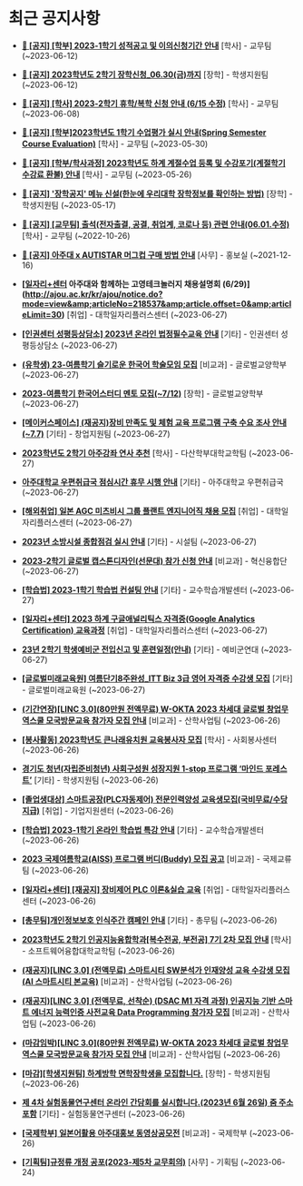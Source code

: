 # 최근 공지사항

* **[📌 [공지] [학부] 2023-1학기 성적공고 및 이의신청기간 안내](http://ajou.ac.kr/kr/ajou/notice.do?mode=view&amp;articleNo=215750&amp;article.offset=0&amp;articleLimit=30)**
 [학사] - 교무팀 (~2023-06-12)

* **[📌 [공지] 2023학년도 2학기 장학신청_06.30(금)까지](http://ajou.ac.kr/kr/ajou/notice.do?mode=view&amp;articleNo=215687&amp;article.offset=0&amp;articleLimit=30)**
 [장학] - 학생지원팀 (~2023-06-12)

* **[📌 [공지] [학사] 2023-2학기 휴학/복학 신청 안내 (6/15 수정)](http://ajou.ac.kr/kr/ajou/notice.do?mode=view&amp;articleNo=215587&amp;article.offset=0&amp;articleLimit=30)**
 [학사] - 교무팀 (~2023-06-08)

* **[📌 [공지] [학부]2023학년도 1학기 수업평가 실시 안내(Spring Semester Course Evaluation)](http://ajou.ac.kr/kr/ajou/notice.do?mode=view&amp;articleNo=215232&amp;article.offset=0&amp;articleLimit=30)**
 [학사] - 교무팀 (~2023-05-30)

* **[📌 [공지] [학부/학사과정] 2023학년도 하계 계절수업 등록 및 수강포기(계절학기 수강료 환불) 안내](http://ajou.ac.kr/kr/ajou/notice.do?mode=view&amp;articleNo=215210&amp;article.offset=0&amp;articleLimit=30)**
 [학사] - 교무팀 (~2023-05-26)

* **[📌 [공지] &#x27;장학공지&#x27; 메뉴 신설(한눈에 우리대학 장학정보를 확인하는 방법)](http://ajou.ac.kr/kr/ajou/notice.do?mode=view&amp;articleNo=214764&amp;article.offset=0&amp;articleLimit=30)**
 [장학] - 학생지원팀 (~2023-05-17)

* **[📌 [공지] [교무팀] 출석(전자출결, 공결, 취업계, 코로나 등) 관련 안내(06.01.수정)](http://ajou.ac.kr/kr/ajou/notice.do?mode=view&amp;articleNo=205552&amp;article.offset=0&amp;articleLimit=30)**
 [학사] - 교무팀 (~2022-10-26)

* **[📌 [공지] 아주대 x AUTISTAR 머그컵 구매 방법 안내](http://ajou.ac.kr/kr/ajou/notice.do?mode=view&amp;articleNo=147976&amp;article.offset=0&amp;articleLimit=30)**
 [사무] - 홍보실 (~2021-12-16)

* **[[일자리+센터](재공지) 아주대와 함께하는 고영테크놀러지 채용설명회 (6/29)](http://ajou.ac.kr/kr/ajou/notice.do?mode=view&amp;articleNo=218537&amp;article.offset=0&amp;articleLimit=30)**
 [취업] - 대학일자리플러스센터 (~2023-06-27)

* **[[인권센터 성평등상담소] 2023년 온라인 법정필수교육 안내](http://ajou.ac.kr/kr/ajou/notice.do?mode=view&amp;articleNo=218536&amp;article.offset=0&amp;articleLimit=30)**
 [기타] - 인권센터 성평등상담소 (~2023-06-27)

* **[(유학생) 23-여름학기 슬기로운 한국어 학술모임 모집](http://ajou.ac.kr/kr/ajou/notice.do?mode=view&amp;articleNo=218535&amp;article.offset=0&amp;articleLimit=30)**
 [비교과] - 글로벌교양학부 (~2023-06-27)

* **[2023-여름학기 한국어스터디 멘토 모집(~7/12)](http://ajou.ac.kr/kr/ajou/notice.do?mode=view&amp;articleNo=218531&amp;article.offset=0&amp;articleLimit=30)**
 [장학] - 글로벌교양학부 (~2023-06-27)

* **[[메이커스페이스] (재공지)장비 만족도 및 체험 교육 프로그램 구축 수요 조사 안내(~7.7)](http://ajou.ac.kr/kr/ajou/notice.do?mode=view&amp;articleNo=218530&amp;article.offset=0&amp;articleLimit=30)**
 [기타] - 창업지원팀 (~2023-06-27)

* **[2023학년도 2학기 아주강좌 연사 추천](http://ajou.ac.kr/kr/ajou/notice.do?mode=view&amp;articleNo=218526&amp;article.offset=0&amp;articleLimit=30)**
 [학사] - 다산학부대학교학팀 (~2023-06-27)

* **[아주대학교 우편취급국 점심시간 휴무 시행 안내](http://ajou.ac.kr/kr/ajou/notice.do?mode=view&amp;articleNo=218523&amp;article.offset=0&amp;articleLimit=30)**
 [기타] - 아주대학교 우편취급국 (~2023-06-27)

* **[[해외취업] 일본 AGC 미츠비시 그룹 플랜트 엔지니어직 채용 모집](http://ajou.ac.kr/kr/ajou/notice.do?mode=view&amp;articleNo=218520&amp;article.offset=0&amp;articleLimit=30)**
 [취업] - 대학일자리플러스센터 (~2023-06-27)

* **[2023년 소방시설 종합점검 실시 안내](http://ajou.ac.kr/kr/ajou/notice.do?mode=view&amp;articleNo=218519&amp;article.offset=0&amp;articleLimit=30)**
 [기타] - 시설팀 (~2023-06-27)

* **[2023-2학기 글로벌 캡스톤디자인(선문대) 참가 신청 안내](http://ajou.ac.kr/kr/ajou/notice.do?mode=view&amp;articleNo=218511&amp;article.offset=0&amp;articleLimit=30)**
 [비교과] - 혁신융합단 (~2023-06-27)

* **[[학습법] 2023-1학기 학습법 컨설팅 안내](http://ajou.ac.kr/kr/ajou/notice.do?mode=view&amp;articleNo=218510&amp;article.offset=0&amp;articleLimit=30)**
 [기타] - 교수학습개발센터 (~2023-06-27)

* **[[일자리+센터] 2023 하계 구글애널리틱스 자격증(Google Analytics Certification) 교육과정](http://ajou.ac.kr/kr/ajou/notice.do?mode=view&amp;articleNo=218506&amp;article.offset=0&amp;articleLimit=30)**
 [취업] - 대학일자리플러스센터 (~2023-06-27)

* **[23년 2학기 학생예비군 전입신고 및 훈련일정(안내)](http://ajou.ac.kr/kr/ajou/notice.do?mode=view&amp;articleNo=218505&amp;article.offset=0&amp;articleLimit=30)**
 [기타] - 예비군연대 (~2023-06-27)

* **[[글로벌미래교육원] 여름단기8주완성_ITT Biz 3급 영어 자격증 수강생 모집](http://ajou.ac.kr/kr/ajou/notice.do?mode=view&amp;articleNo=218503&amp;article.offset=0&amp;articleLimit=30)**
 [기타] - 글로벌미래교육원 (~2023-06-27)

* **[(기간연장)[LINC 3.0](80만원 전액무료) W-OKTA 2023 차세대 글로벌 창업무역스쿨 모국방문교육 참가자 모집 안내](http://ajou.ac.kr/kr/ajou/notice.do?mode=view&amp;articleNo=218491&amp;article.offset=0&amp;articleLimit=30)**
 [비교과] - 산학사업팀 (~2023-06-26)

* **[[봉사활동] 2023학년도 큰나래유치원 교육봉사자 모집](http://ajou.ac.kr/kr/ajou/notice.do?mode=view&amp;articleNo=218490&amp;article.offset=0&amp;articleLimit=30)**
 [학사] - 사회봉사센터 (~2023-06-26)

* **[경기도 청년(자립준비청년) 사회구성원 성장지원 1-stop 프로그램 ‘마인드 포레스트’](http://ajou.ac.kr/kr/ajou/notice.do?mode=view&amp;articleNo=218489&amp;article.offset=0&amp;articleLimit=30)**
 [기타] - 학생지원팀 (~2023-06-26)

* **[[졸업생대상] 스마트공장(PLC자동제어) 전문인력양성 교육생모집(국비무료/수당지급)](http://ajou.ac.kr/kr/ajou/notice.do?mode=view&amp;articleNo=218488&amp;article.offset=0&amp;articleLimit=30)**
 [취업] - 기업지원센터 (~2023-06-26)

* **[[학습법] 2023-1학기 온라인 학습법 특강 안내](http://ajou.ac.kr/kr/ajou/notice.do?mode=view&amp;articleNo=218477&amp;article.offset=0&amp;articleLimit=30)**
 [기타] - 교수학습개발센터 (~2023-06-26)

* **[2023 국제여름학교(AISS) 프로그램 버디(Buddy) 모집 공고](http://ajou.ac.kr/kr/ajou/notice.do?mode=view&amp;articleNo=218474&amp;article.offset=0&amp;articleLimit=30)**
 [비교과] - 국제교류팀 (~2023-06-26)

* **[[일자리+센터] [재공지] 장비제어 PLC 이론&amp;실습 교육](http://ajou.ac.kr/kr/ajou/notice.do?mode=view&amp;articleNo=218461&amp;article.offset=0&amp;articleLimit=30)**
 [취업] - 대학일자리플러스센터 (~2023-06-26)

* **[[총무팀]개인정보보호 인식주간 캠페인 안내](http://ajou.ac.kr/kr/ajou/notice.do?mode=view&amp;articleNo=218457&amp;article.offset=0&amp;articleLimit=30)**
 [기타] - 총무팀 (~2023-06-26)

* **[2023학년도 2학기 인공지능융합학과[복수전공, 부전공] 7기 2차 모집 안내](http://ajou.ac.kr/kr/ajou/notice.do?mode=view&amp;articleNo=218456&amp;article.offset=0&amp;articleLimit=30)**
 [학사] - 소프트웨어융합대학교학팀 (~2023-06-26)

* **[(재공지)[LINC 3.0] (전액무료) 스마트시티 SW분석가 인재양성 교육 수강생 모집(AI 스마트시티 본교육)](http://ajou.ac.kr/kr/ajou/notice.do?mode=view&amp;articleNo=218455&amp;article.offset=0&amp;articleLimit=30)**
 [비교과] - 산학사업팀 (~2023-06-26)

* **[(재공지)[LINC 3.0] (전액무료, 선착순) (DSAC M1 자격 과정) 인공지능 기반 스마트 에너지 능력인증 사전교육 Data Programming 참가자 모집](http://ajou.ac.kr/kr/ajou/notice.do?mode=view&amp;articleNo=218454&amp;article.offset=0&amp;articleLimit=30)**
 [비교과] - 산학사업팀 (~2023-06-26)

* **[(마감임박)[LINC 3.0](80만원 전액무료) W-OKTA 2023 차세대 글로벌 창업무역스쿨 모국방문교육 참가자 모집 안내](http://ajou.ac.kr/kr/ajou/notice.do?mode=view&amp;articleNo=218453&amp;article.offset=0&amp;articleLimit=30)**
 [비교과] - 산학사업팀 (~2023-06-26)

* **[[마감][학생지원팀] 하계방학 면학장학생을 모집합니다.](http://ajou.ac.kr/kr/ajou/notice.do?mode=view&amp;articleNo=218447&amp;article.offset=0&amp;articleLimit=30)**
 [장학] - 학생지원팀 (~2023-06-26)

* **[제 4차 실험동물연구센터 온라인 간담회를 실시합니다.(2023년 6월 26일) 줌 주소 포함](http://ajou.ac.kr/kr/ajou/notice.do?mode=view&amp;articleNo=218446&amp;article.offset=0&amp;articleLimit=30)**
 [기타] - 실험동물연구센터 (~2023-06-26)

* **[[국제학부] 일본어활용 아주대홍보 동영상공모전](http://ajou.ac.kr/kr/ajou/notice.do?mode=view&amp;articleNo=218445&amp;article.offset=0&amp;articleLimit=30)**
 [비교과] - 국제학부 (~2023-06-26)

* **[[기획팀]규정류 개정 공포(2023-제5차 교무회의)](http://ajou.ac.kr/kr/ajou/notice.do?mode=view&amp;articleNo=218440&amp;article.offset=0&amp;articleLimit=30)**
 [사무] - 기획팀 (~2023-06-24)
